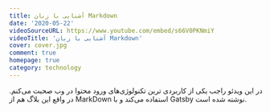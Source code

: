 ```yaml
---
title: آشنایی با زبان Markdown
date: '2020-05-22'
videoSourceURL: https://www.youtube.com/embed/s66V0PKNmiY
videoTitle: 'آشنایی با زبان Markdown'
cover: cover.jpg
comment: true
homepage: true
category: technology
---
```


در این ویدئو راجب یکی از کاربردی ترین تکنولوژی‌های ورود محتوا در وب صحبت می‌کنم.
در واقع این بلاگ هم از MarkDown استفاده می‌کند و با Gatsby نوشته شده است.
